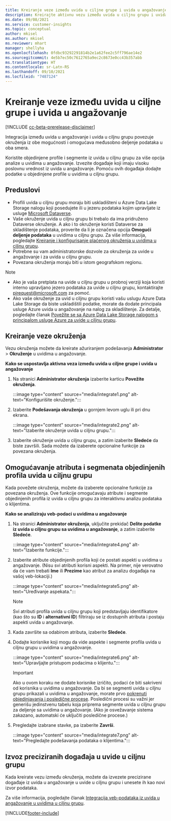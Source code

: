 ```yaml
---
title: Kreiranje veze između uvida u ciljne grupe i uvida u angažovanje
description: Kreirajte aktivnu vezu između uvida u ciljnu grupu i uvida u angažovanje da biste omogućili dvosmerno deljenje podataka.
ms.date: 09/08/2021
ms.service: customer-insights
ms.topic: conceptual
author: mkisel
ms.author: mkisel
ms.reviewer: mhart
manager: shellyha
ms.openlocfilehash: 0fdbc93292291814b2e1a62fee2c5ff796ae14e2
ms.sourcegitcommit: 4e5b7ec50c7612765a9ec2c8673e0cc43b357abb
ms.translationtype: HT
ms.contentlocale: sr-Latn-RS
ms.lasthandoff: 09/10/2021
ms.locfileid: "7487124"
---
```

# <a name="create-a-link-between-audience-insights-and-engagement-insights"></a>Kreiranje veze između uvida u ciljne grupe i uvida u angažovanje

[!INCLUDE [cc-beta-prerelease-disclaimer](includes/cc-beta-prerelease-disclaimer.md)]

Integracija između uvida u angažovanje i uvida u ciljnu grupu povezuje okruženja iz obe mogućnosti i omogućava međusobno deljenje podataka u oba smera.

Koristite objedinjene profile i segmente iz uvida u ciljnu grupu za više opcija analize u uvidima u angažovanje. Izvezite događaje koji imaju visoku poslovnu vrednost iz uvida u angažovanje. Pomoću ovih događaja dodajte podatke u objedinjene profile u uvidima u ciljnu grupu.

## <a name="prerequisites"></a>Preduslovi

- Profili uvida u ciljnu grupu moraju biti uskladišteni u Azure Data Lake Storage nalogu koji posedujete ili u jezeru podataka kojim upravljate iz usluge [Microsoft Dataverse](/powerapps/maker/data-platform/data-platform-intro.md). 
- Vaše okruženje uvida u ciljnu grupu bi trebalo da ima pridruženo Dataverse okruženje. A ako i to okruženje koristi Dataverse za skladištenje podataka, proverite da li je označena opcija **Omogući deljenje podataka** u uvidima u ciljnu grupu. Za više informacija, pogledajte [Kreiranje i konfigurisanje plaćenog okruženja u uvidima u ciljnu grupu](../audience-insights/get-started-paid.md).
- Potrebne su vam administratorske dozvole za okruženja za uvide u angažovanje i za uvida u ciljnu grupu.
- Povezana okruženja moraju biti u istom geografskom regionu.

> [!NOTE]
> - Ako je vaša pretplata na uvide u ciljnu grupu u probnoj verziji koja koristi interno upravljano jezero podataka za uvide u ciljnu grupu, kontaktirajte [pirequest@microsoft.com](mailto:pirequest@microsoft.com) za pomoć. 
> - Ako vaše okruženje za uvid u ciljnu grupu koristi vašu uslugu Azure Data Lake Storage da biste uskladištili podatke, morate da dodate principala usluge Azure uvida u angažovanje na nalog za skladištenje. Za detalje, pogledajte članak [Povežite se sa Azure Data Lake Storage nalogom s principalom usluge Azure za uvide u ciljnu grupu](../audience-insights/connect-service-principal.md). 


## <a name="create-an-environment-link"></a>Kreiranje veze okruženja

Vezu okruženja možete da kreirate ažuriranjem podešavanja **Administrator** > **Okruženje** u uvidima u angažovanje.

**Kako se uspostavlja aktivna veza između uvida u ciljne grupe i uvida u angažovanje**

1. Na stranici **Administrator okruženja** izaberite karticu **Povežite okruženja**.

    :::image type="content" source="media/integrate1.png" alt-text="Konfigurišite okruženje.":::

1. Izaberite **Podešavanja okruženja** u gornjem levom uglu ili pri dnu ekrana.

     :::image type="content" source="media/integrate2.png" alt-text="Izaberite okruženje uvida u ciljnu grupu.":::

1. Izaberite okruženje uvida u ciljnu grupu, a zatim izaberite **Sledeće** da biste završili. Sada možete da izaberete opcionalne funkcije za povezana okruženja.
 
## <a name="enable-audience-insights-unified-profiles-attributes-and-segments"></a>Omogućavanje atributa i segmenata objedinjenih profila uvida u ciljnu grupu

Kada povežete okruženja, možete da izaberete opcionalne funkcije za povezana okruženja. Ove funkcije omogućavaju atribute i segmente objedinjenih profila iz uvida u ciljnu grupu za interaktivnu analizu podataka o klijentima.

**Kako se analiziraju veb-podaci u uvidima u angažovanje**

1. Na stranici **Administrator okruženja**, uključite prekidač **Delite podatke iz uvida u ciljnu grupu sa uvidima u angažovanje**, a zatim izaberite **Sledeće**.

    :::image type="content" source="media/integrate4.png" alt-text="Izaberite funkcije.":::

1. Izaberite atribute objedinjenih profila koji će postati aspekti u uvidima u angažovanje. (Nisu svi atributi korisni aspekti. Na primer, nije verovatno da će vam trebati **Ime** ili **Prezime** kao atribut za analizu događaja na vašoj veb-lokaciji.)

    :::image type="content" source="media/integrate5.png" alt-text="Uređivanje aspekata.":::

   >[!NOTE]
   > Svi atributi profila uvida u ciljnu grupu koji predstavljaju identifikatore (kao što su **ID** i **alternativni ID**) filtriraju se iz dostupnih atributa i postaju aspekti uvida u angažovanje.

1. Kada završite sa odabirom atributa, izaberite **Sledeće**.
1. Dodajte korisnike koji mogu da vide aspekte i segmente profila uvida u ciljnu grupu u uvidima u angažovanje.

    :::image type="content" source="media/integrate6.png" alt-text="Upravljajte pristupom podacima o klijentu.":::

   > [!IMPORTANT]
   > Ako u ovom koraku ne dodate korisnike izričito, podaci će biti sakriveni od korisnika u uvidima u angažovanje.
   > Da bi se segmenti uvida u ciljnu grupu prikazali u uvidima u angažovanje, morate prvo [pokrenuti objedinjavanja i posledične procese](../audience-insights/merge-entities.md). Posledični procesi su važni jer generišu jedinstvenu tabelu koja priprema segmente uvida u ciljnu grupu za deljenje sa uvidima u angažovanje. (Ako je osvežavanje sistema zakazano, automatski će uključiti posledične procese.)

1. Pregledajte izabrane stavke, pa izaberite **Završi**.

    :::image type="content" source="media/integrate7.png" alt-text="Pregledajte podešavanja podataka o klijentima.":::

## <a name="export-refined-events-to-audience-insights"></a>Izvoz preciziranih događaja u uvide u ciljnu grupu

Kada kreirate vezu između okruženja, možete da izvezete precizirane događaje iz uvida u angažovanje u uvide u ciljnu grupu i unesete ih kao novi izvor podataka. 

Za više informacija, pogledajte članak [Integracija veb-podataka iz uvida u angažovanje u uvidima u ciljnu grupu](../audience-insights/integrate-engagement-insights.md).

<!--
## Share engagement insights refined events with audience insights

After you create a link between environments, a new option becomes available for you to share [refined events](refined-events.md) with audience insights.

Consider the following when creating refined events for audience insights: 

- Provide a meaningful name for the refined event. It will be used as an activity name in audience insights.
- Select at least the following properties to create an activity in audience insights: 
    - Signal.Action.Name indicates the activity details.
    - Signal.User.Id maps with the customer ID.
    - Signal.View.Uri is a web address as a basis for segments or measures.
    - Signal.Export.Id is a primary key for events.
    - Signal.Timestamp determines the date and time for the activity.

To share refined events:

1. From the engagement insights menu, select **Data** and then select the **Events** tab.
2. On the **Action** menu, select **Share as activity**.

    :::image type="content" source="media/integrate8.png" alt-text="Data shared events settings.":::

3. You can view and stop actively shared events on the **Export and Sharing** tab.
4. -- per Michael K, we need a mock here (Mukesh needs to update to reflect what happens in AUI once a user shares a refined event (i.e. no longer AUI, data wrangler needs to go discover data in the storage, the shared event is available as a DS and entity, correct?)

### Attach refined events shared as activities to unified profiles in audience insights

You can bring customer web activity data from engagement insights into audience insights. In addition to transactional, demographic, or behavioral data, you can view activities on the web in unified customer profiles. You can then use these profiles to get insights such as segments, measures, and predictions for audience activation.

Follow the steps in [data unification](../audience-insights/data-unification.md) to map, match, and merge website authentication information to unified profiles in audience insights.

You can also share refined events that are now available in audience insights, identified as data sources and entities. 

Next, you can relate event data from engagement insights as unified activities in customer profiles.

### Relate refined event data as an activity of a customer profile

After unifying the data, you can configure the activity for the customer profile. For more information, go to [Customer activities](../audience-insights/activities.md).

:::image type="content" source="media/web-event-activity.png" alt-text="Activities page with expanded Edit activity pane.":::

Next, configure the new activity by using mapping elements: 

- **Primary Key**: Signal.Export.Id, a unique ID that is available for every event record in engagement insights. This property is automatically generated.

- **Timestamp**: Signal.Timestamp in the event property.

- **Event**: Signal.Name, the event name that you want to track.

- **Web address**: Signal.View.Uri that refers to the URI of the page that created the event.

- **Details**: Signal.Action.Name to represent the information to associate with the event. The selected property in this case indicates that the event is for email promotion.

- **Activity type**: In this example, we choose the existing activity type WebLog. This selection is a useful filter option to run prediction models or create segments based on this activity type.

- **Set up relationship**: This important setting ties the activity to existing customer profiles. **Signal.User.Id** is the identifier configured in the SDK to be collected. It relates to the user ID in other data sources that are configured in audience insights. 

This example configures the relationship between Signal.User.Id and RetailCustomers:CustomerRetailId, which is the primary key that was identified in the map step of the data unification process.

After processing the activities, you can review customer records and open a customer card to see activities from engagement insights in the timeline. 

> [!TIP]
> To find a customer ID that has an engagement insights activity, go to **Entities** and preview the data for the UnifiedActivity entity. **ActivityTypeDisplay = WebLog** contains the engagement insights activity configured in the preceding example. Copy the customer ID for one of those records and search<!--note from editor: Edit okay? I couldn't quite follow this.-- > for that ID on the **Customers** page.

--> 

[!INCLUDE[footer-include](../includes/footer-banner.md)]
